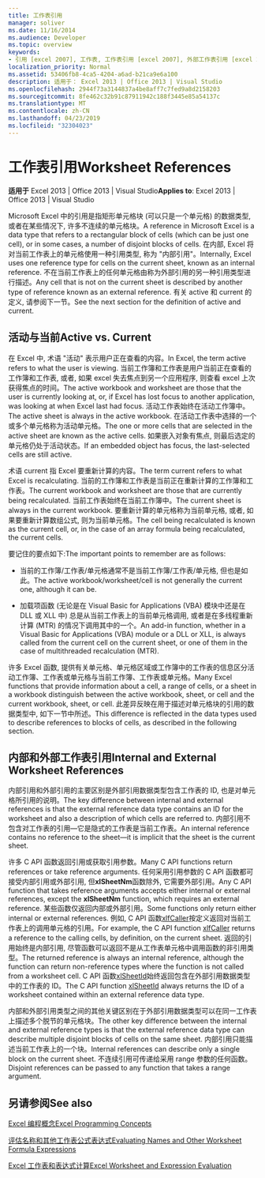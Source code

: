 ```yaml
---
title: 工作表引用
manager: soliver
ms.date: 11/16/2014
ms.audience: Developer
ms.topic: overview
keywords:
- 引用 [excel 2007], 工作表, 工作表引用 [excel 2007], 外部工作表引用 [excel 2007], 活动工作表 [excel 2007], 当前工作表 [excel 2007], 内部工作表引用 [excel 2007]
localization_priority: Normal
ms.assetid: 53406fb8-4ca5-4204-a6ad-b21ca9e6a100
description: 适用于： Excel 2013 | Office 2013 | Visual Studio
ms.openlocfilehash: 2944f73a3144837a4be8aff7c7fed9a8d2158203
ms.sourcegitcommit: 8fe462c32b91c87911942c188f3445e85a54137c
ms.translationtype: MT
ms.contentlocale: zh-CN
ms.lasthandoff: 04/23/2019
ms.locfileid: "32304023"
---
```

# <a name="worksheet-references"></a><span data-ttu-id="8692b-104">工作表引用</span><span class="sxs-lookup"><span data-stu-id="8692b-104">Worksheet References</span></span>

 <span data-ttu-id="8692b-105">**适用于** Excel 2013 | Office 2013 | Visual Studio</span><span class="sxs-lookup"><span data-stu-id="8692b-105">**Applies to**: Excel 2013 | Office 2013 | Visual Studio</span></span> 
  
<span data-ttu-id="8692b-106">Microsoft Excel 中的引用是指矩形单元格块 (可以只是一个单元格) 的数据类型, 或者在某些情况下, 许多不连续的单元格块。</span><span class="sxs-lookup"><span data-stu-id="8692b-106">A reference in Microsoft Excel is a data type that refers to a rectangular block of cells (which can be just one cell), or in some cases, a number of disjoint blocks of cells.</span></span> <span data-ttu-id="8692b-107">在内部, Excel 将对当前工作表上的单元格使用一种引用类型, 称为 "内部引用"。</span><span class="sxs-lookup"><span data-stu-id="8692b-107">Internally, Excel uses one reference type for cells on the current sheet, known as an internal reference.</span></span> <span data-ttu-id="8692b-108">不在当前工作表上的任何单元格由称为外部引用的另一种引用类型进行描述。</span><span class="sxs-lookup"><span data-stu-id="8692b-108">Any cell that is not on the current sheet is described by another type of reference known as an external reference.</span></span> <span data-ttu-id="8692b-109">有关 active 和 current 的定义, 请参阅下一节。</span><span class="sxs-lookup"><span data-stu-id="8692b-109">See the next section for the definition of active and current.</span></span>
  
## <a name="active-vs-current"></a><span data-ttu-id="8692b-110">活动与当前</span><span class="sxs-lookup"><span data-stu-id="8692b-110">Active vs. Current</span></span>

<span data-ttu-id="8692b-111">在 Excel 中, 术语 "活动" 表示用户正在查看的内容。</span><span class="sxs-lookup"><span data-stu-id="8692b-111">In Excel, the term active refers to what the user is viewing.</span></span> <span data-ttu-id="8692b-112">当前工作簿和工作表是用户当前正在查看的工作簿和工作表, 或者, 如果 excel 失去焦点到另一个应用程序, 则查看 excel 上次获得焦点的时间。</span><span class="sxs-lookup"><span data-stu-id="8692b-112">The active workbook and worksheet are those that the user is currently looking at, or, if Excel has lost focus to another application, was looking at when Excel last had focus.</span></span> <span data-ttu-id="8692b-113">活动工作表始终在活动工作簿中。</span><span class="sxs-lookup"><span data-stu-id="8692b-113">The active sheet is always in the active workbook.</span></span> <span data-ttu-id="8692b-114">在活动工作表中选择的一个或多个单元格称为活动单元格。</span><span class="sxs-lookup"><span data-stu-id="8692b-114">The one or more cells that are selected in the active sheet are known as the active cells.</span></span> <span data-ttu-id="8692b-115">如果嵌入对象有焦点, 则最后选定的单元格仍处于活动状态。</span><span class="sxs-lookup"><span data-stu-id="8692b-115">If an embedded object has focus, the last-selected cells are still active.</span></span> 
  
<span data-ttu-id="8692b-116">术语 current 指 Excel 要重新计算的内容。</span><span class="sxs-lookup"><span data-stu-id="8692b-116">The term current refers to what Excel is recalculating.</span></span> <span data-ttu-id="8692b-117">当前的工作簿和工作表是当前正在重新计算的工作簿和工作表。</span><span class="sxs-lookup"><span data-stu-id="8692b-117">The current workbook and worksheet are those that are currently being recalculated.</span></span> <span data-ttu-id="8692b-118">当前工作表始终在当前工作簿中。</span><span class="sxs-lookup"><span data-stu-id="8692b-118">The current sheet is always in the current workbook.</span></span> <span data-ttu-id="8692b-119">要重新计算的单元格称为当前单元格, 或者, 如果要重新计算数组公式, 则为当前单元格。</span><span class="sxs-lookup"><span data-stu-id="8692b-119">The cell being recalculated is known as the current cell, or, in the case of an array formula being recalculated, the current cells.</span></span> 
  
<span data-ttu-id="8692b-120">要记住的要点如下:</span><span class="sxs-lookup"><span data-stu-id="8692b-120">The important points to remember are as follows:</span></span>
  
- <span data-ttu-id="8692b-121">当前的工作簿/工作表/单元格通常不是当前工作簿/工作表/单元格, 但也是如此。</span><span class="sxs-lookup"><span data-stu-id="8692b-121">The active workbook/worksheet/cell is not generally the current one, although it can be.</span></span>
    
- <span data-ttu-id="8692b-122">加载项函数 (无论是在 Visual Basic for Applications (VBA) 模块中还是在 DLL 或 XLL 中) 总是从当前工作表上的当前单元格调用, 或者是在多线程重新计算 (MTR) 的情况下调用其中的一个。</span><span class="sxs-lookup"><span data-stu-id="8692b-122">An add-in function, whether in a Visual Basic for Applications (VBA) module or a DLL or XLL, is always called from the current cell on the current sheet, or one of them in the case of multithreaded recalculation (MTR).</span></span>
    
<span data-ttu-id="8692b-123">许多 Excel 函数, 提供有关单元格、单元格区域或工作簿中的工作表的信息区分活动工作簿、工作表或单元格与当前工作簿、工作表或单元格。</span><span class="sxs-lookup"><span data-stu-id="8692b-123">Many Excel functions that provide information about a cell, a range of cells, or a sheet in a workbook distinguish between the active workbook, sheet, or cell and the current workbook, sheet, or cell.</span></span> <span data-ttu-id="8692b-124">此差异反映在用于描述对单元格块的引用的数据类型中, 如下一节中所述。</span><span class="sxs-lookup"><span data-stu-id="8692b-124">This difference is reflected in the data types used to describe references to blocks of cells, as described in the following section.</span></span>
  
## <a name="internal-and-external-worksheet-references"></a><span data-ttu-id="8692b-125">内部和外部工作表引用</span><span class="sxs-lookup"><span data-stu-id="8692b-125">Internal and External Worksheet References</span></span>

<span data-ttu-id="8692b-126">内部引用和外部引用的主要区别是外部引用数据类型包含工作表的 ID, 也是对单元格所引用的说明。</span><span class="sxs-lookup"><span data-stu-id="8692b-126">The key difference between internal and external references is that the external reference data type contains an ID for the worksheet and also a description of which cells are referred to.</span></span> <span data-ttu-id="8692b-127">内部引用不包含对工作表的引用—它是隐式的工作表是当前工作表。</span><span class="sxs-lookup"><span data-stu-id="8692b-127">An internal reference contains no reference to the sheet—it is implicit that the sheet is the current sheet.</span></span> 
  
<span data-ttu-id="8692b-128">许多 C API 函数返回引用或获取引用参数。</span><span class="sxs-lookup"><span data-stu-id="8692b-128">Many C API functions return references or take reference arguments.</span></span> <span data-ttu-id="8692b-129">任何采用引用参数的 C API 函数都可接受内部引用或外部引用, 但**xlSheetNm**函数除外, 它需要外部引用。</span><span class="sxs-lookup"><span data-stu-id="8692b-129">Any C API function that takes reference arguments accepts either internal or external references, except the **xlSheetNm** function, which requires an external reference.</span></span> <span data-ttu-id="8692b-130">某些函数仅返回内部或外部引用。</span><span class="sxs-lookup"><span data-stu-id="8692b-130">Some functions only return either internal or external references.</span></span> <span data-ttu-id="8692b-131">例如, C API 函数[xlfCaller](xlfcaller.md)按定义返回对当前工作表上的调用单元格的引用。</span><span class="sxs-lookup"><span data-stu-id="8692b-131">For example, the C API function [xlfCaller](xlfcaller.md) returns a reference to the calling cells, by definition, on the current sheet.</span></span> <span data-ttu-id="8692b-132">返回的引用始终是内部引用, 尽管函数可以返回不是从工作表单元格中调用函数的非引用类型。</span><span class="sxs-lookup"><span data-stu-id="8692b-132">The returned reference is always an internal reference, although the function can return non-reference types where the function is not called from a worksheet cell.</span></span> <span data-ttu-id="8692b-133">C API 函数[xlSheetId](xlsheetid.md)始终返回包含在外部引用数据类型中的工作表的 ID。</span><span class="sxs-lookup"><span data-stu-id="8692b-133">The C API function [xlSheetId](xlsheetid.md) always returns the ID of a worksheet contained within an external reference data type.</span></span> 
  
<span data-ttu-id="8692b-134">内部和外部引用类型之间的其他关键区别在于外部引用数据类型可以在同一工作表上描述多个脱节的单元格块。</span><span class="sxs-lookup"><span data-stu-id="8692b-134">The other key difference between the internal and external reference types is that the external reference data type can describe multiple disjoint blocks of cells on the same sheet.</span></span> <span data-ttu-id="8692b-135">内部引用只能描述当前工作表上的一个块。</span><span class="sxs-lookup"><span data-stu-id="8692b-135">Internal references can describe only a single block on the current sheet.</span></span> <span data-ttu-id="8692b-136">不连续引用可传递给采用 range 参数的任何函数。</span><span class="sxs-lookup"><span data-stu-id="8692b-136">Disjoint references can be passed to any function that takes a range argument.</span></span>
  
## <a name="see-also"></a><span data-ttu-id="8692b-137">另请参阅</span><span class="sxs-lookup"><span data-stu-id="8692b-137">See also</span></span>



[<span data-ttu-id="8692b-138">Excel 编程概念</span><span class="sxs-lookup"><span data-stu-id="8692b-138">Excel Programming Concepts</span></span>](excel-programming-concepts.md)
  
[<span data-ttu-id="8692b-139">评估名称和其他工作表公式表达式</span><span class="sxs-lookup"><span data-stu-id="8692b-139">Evaluating Names and Other Worksheet Formula Expressions</span></span>](evaluating-names-and-other-worksheet-formula-expressions.md)
  
[<span data-ttu-id="8692b-140">Excel 工作表和表达式计算</span><span class="sxs-lookup"><span data-stu-id="8692b-140">Excel Worksheet and Expression Evaluation</span></span>](excel-worksheet-and-expression-evaluation.md)

